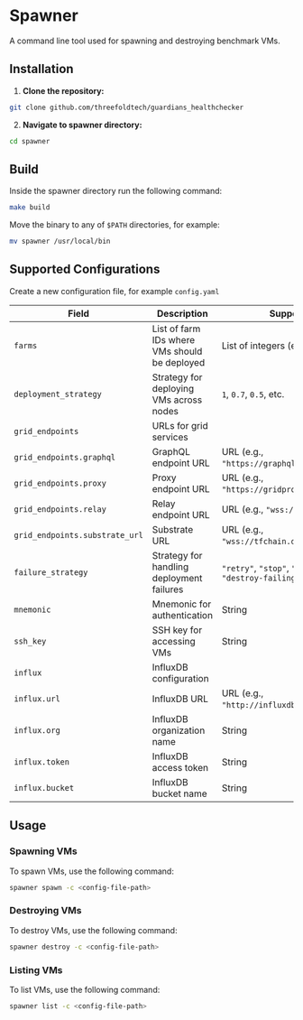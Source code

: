 # Spawner


A command line tool used for spawning and destroying benchmark VMs.

## Installation
1. **Clone the repository:**
``` bash
git clone github.com/threefoldtech/guardians_healthchecker
```
2. **Navigate to spawner directory:**
``` bash
cd spawner
```

## Build
Inside the spawner directory run the following command:
``` bash
make build
```
Move the binary to any of `$PATH` directories, for example:
``` bash
mv spawner /usr/local/bin
```

## Supported Configurations
Create a new configuration file, for example `config.yaml`

| Field                  | Description                                          | Supported Values                                     | Required |
| ---------------------- | ---------------------------------------------------- | ---------------------------------------------------- | -------- |
| `farms`                | List of farm IDs where VMs should be deployed        | List of integers (e.g., `1`, `2`, etc.)              | Yes      |
| `deployment_strategy`  | Strategy for deploying VMs across nodes              | `1`, `0.7`, `0.5`, etc.                              | Yes      |
| `grid_endpoints`       | URLs for grid services                               |                                                      |      |
| `grid_endpoints.graphql` | GraphQL endpoint URL                               | URL (e.g., `"https://graphql.dev.grid.tf/graphql"`)  | Yes      |
| `grid_endpoints.proxy`   | Proxy endpoint URL                                 | URL (e.g., `"https://gridproxy.dev.grid.tf/"`)       | Yes      |
| `grid_endpoints.relay`   | Relay endpoint URL                                 | URL (e.g., `"wss://relay.dev.grid.tf"`)              | Yes      |
| `grid_endpoints.substrate_url` | Substrate URL                                | URL (e.g., `"wss://tfchain.dev.grid.tf/ws"`)         | Yes      |
| `failure_strategy`     | Strategy for handling deployment failures            | `"retry"`, `"stop"`, `"destroy-all"`, `"destroy-failing"` | Yes       |
| `mnemonic`             | Mnemonic for authentication                          | String                                               | Yes      |
| `ssh_key`              | SSH key for accessing VMs                            | String                                               | No       |
| `influx`               | InfluxDB configuration                               |                                                      |          |
| `influx.url`           | InfluxDB URL                                         | URL (e.g., `"http://influxdb.example.com"`)          | Yes      |
| `influx.org`           | InfluxDB organization name                           | String                                               | Yes      |
| `influx.token`         | InfluxDB access token                                | String                                               | Yes      |
| `influx.bucket`        | InfluxDB bucket name                                 | String                                               | Yes      |



## Usage

### Spawning VMs
To spawn VMs, use the following command:
``` bash
spawner spawn -c <config-file-path>
```

### Destroying VMs
To destroy VMs, use the following command:
``` bash
spawner destroy -c <config-file-path>
```

### Listing VMs
To list VMs, use the following command:
``` bash
spawner list -c <config-file-path>
```